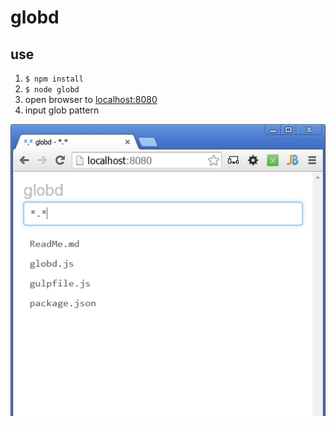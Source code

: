 # globd

## use

1. `$ npm install`
1. `$ node globd`
1. open browser to [localhost:8080](http://127.0.0.1:8080)
1. input glob pattern

![globd screenshot](/public/img/globd-screenshot.png "Optional title")